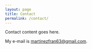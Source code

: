 ```yaml
---
layout: page
title: Contact
permalink: /contact/
---
```


Contact content goes here.

My e-mail is [martinezfran63@gmail.com](mailto:martinezfran63@gmail.com).
